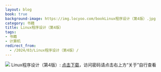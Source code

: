 ```yaml
---
layout: blog
book: true
background-image: https://img.locyoo.com/bookLinux程序设计（第4版）.jpg
category: 书籍
title: Linux程序设计（第4版）
tags:
- 书籍
- 计算机
redirect_from:
  - /2024/03/Linux程序设计（第4版）/
---
```

![](https://img.locyoo.com/bookLinux程序设计（第4版）.jpg)
Linux程序设计（第4版）: <a name = "ref1" href="https://url18.ctfile.com/f/50983618-1377644560-5f4ecc?p=3619">点击下载</a>，访问密码请点击右上方“关于”自行查看